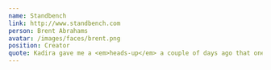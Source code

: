 ```yaml
---
name: Standbench
link: http://www.standbench.com
person: Brent Abrahams
avatar: /images/faces/brent.png
position: Creator
quote: Kadira gave me a <em>heads-up</em> a couple of days ago that one of my servers was in trouble.
---
```

